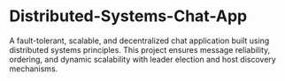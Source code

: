 # Distributed-Systems-Chat-App
A fault-tolerant, scalable, and decentralized chat application built using distributed systems principles. This project ensures message reliability, ordering, and dynamic scalability with leader election and host discovery mechanisms.
